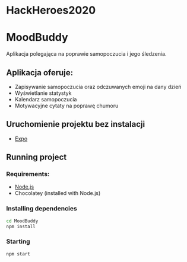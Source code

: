 # HackHeroes2020

# MoodBuddy

Aplikacja polegająca na poprawie samopoczucia i jego śledzenia.

## Aplikacja oferuje:
- Zapisywanie samopoczucia oraz odczuwanych emoji na dany dzień
- Wyświetlanie statystyk
- Kalendarz samopoczucia
- Motywacyjne cytaty na poprawę chumoru

## Uruchomienie projektu bez instalacji
- [Expo](https://expo.io/@kamil-koziol/projects/moodbuddy)
## Running project

### Requirements:

- [Node.js](https://nodejs.org/en/)
- Chocolatey (installed with Node.js)

### Installing dependencies

```sh
cd MoodBuddy
npm install
```

### Starting

```sh
npm start
```
